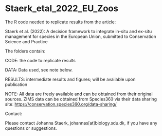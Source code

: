 # Staerk_etal_2022_EU_Zoos
The R code needed to replicate results from the article:

Staerk et al. (2022): A decision framework to integrate in-situ and ex-situ management for species in the European Union, submitted to Conservation Science and Practice

The folders contain:

CODE: the code to replicate results

DATA: Data used, see note below.

RESULTS: intermediate results and figures; will be available upon publication

NOTE: All data are freely available and can be obtained from their original sources. ZIMS data can be obtained from Species360 via their data sharing site: https://conservation.species360.org/data-sharing/

Contact:

Please contact Johanna Staerk, johannas[at]biology.sdu.dk, if you have any questions or suggestions.
